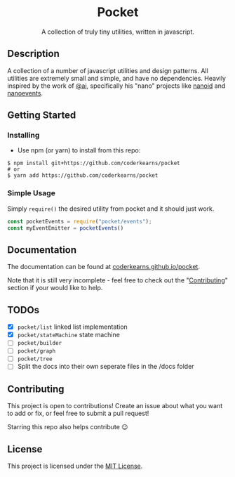 <div align="center">
    <h1>Pocket</h1>
    <p>A collection of truly tiny utilities, written in javascript.</p>
</div>

## Description

A collection of a number of javascript utilities and design patterns. All utilities are extremely small and simple, and have no dependencies. Heavily inspired by the work of [@ai](https://github.com/ai/), specifically his "nano" projects like [nanoid](https://github.com/ai/nanoid) and [nanoevents](https://github.com/ai/nanoevents).

## Getting Started

### Installing


* Use npm (or yarn) to install from this repo:

```shell
$ npm install git+https://github.com/coderkearns/pocket
# or
$ yarn add https://github.com/coderkearns/pocket
```

### Simple Usage

Simply `require()` the desired utility from pocket and it should just work.

```javascript
const pocketEvents = require("pocket/events");
const myEventEmitter = pocketEvents()
```

## Documentation

The documentation can be found at [coderkearns.github.io/pocket](//coderkearns.github.io/pocket).

Note that it is still very incomplete - feel free to check out the "[Contributing](#contributing)" section if your would like to help.

## TODOs

- [X] `pocket/list` linked list implementation
- [X] `pocket/stateMachine` state machine
- [ ] `pocket/builder`
- [ ] `pocket/graph`
- [ ] `pocket/tree`
- [ ] Split the docs into their own seperate files in the /docs folder

## Contributing

This project is open to contributions! Create an issue about what you want to add or fix, or feel free to submit a pull request!

Starring this repo also helps contribute 😉

## License

This project is licensed under the [MIT License](https://choosealicense.com/licenses/mit/).
